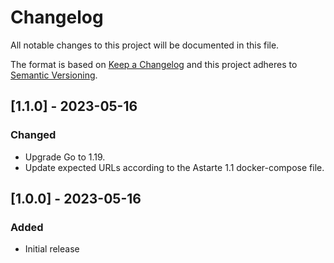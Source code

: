 # Changelog
All notable changes to this project will be documented in this file.

The format is based on [Keep a Changelog](http://keepachangelog.com/en/1.0.0/)
and this project adheres to [Semantic Versioning](http://semver.org/spec/v2.0.0.html).

## [1.1.0] - 2023-05-16
### Changed
- Upgrade Go to 1.19.
- Update expected URLs according to the Astarte 1.1 docker-compose file.

## [1.0.0] - 2023-05-16
### Added
- Initial release
